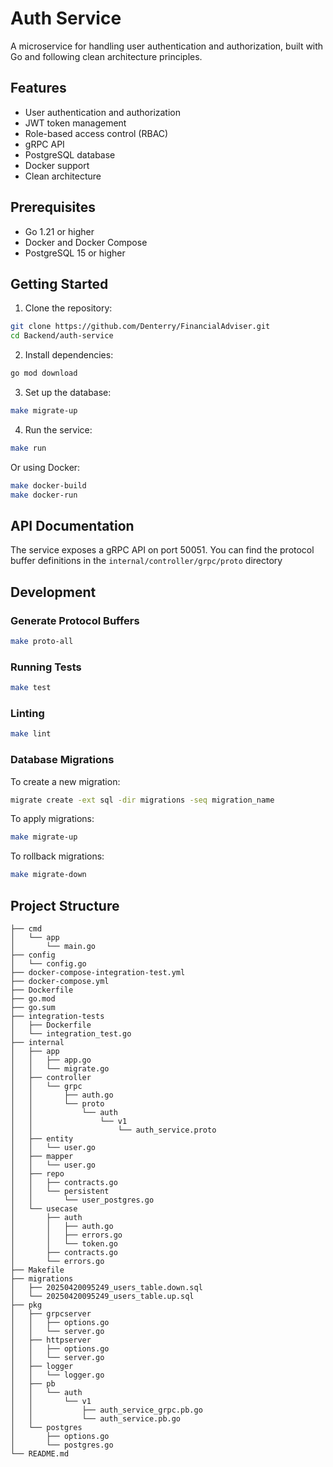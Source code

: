 # Auth Service

A microservice for handling user authentication and authorization, built with Go and following clean architecture principles.

## Features

- User authentication and authorization
- JWT token management
- Role-based access control (RBAC)
- gRPC API
- PostgreSQL database
- Docker support
- Clean architecture

## Prerequisites

- Go 1.21 or higher
- Docker and Docker Compose
- PostgreSQL 15 or higher

## Getting Started

1. Clone the repository:
```bash
git clone https://github.com/Denterry/FinancialAdviser.git
cd Backend/auth-service
```

2. Install dependencies:
```bash
go mod download
```

3. Set up the database:
```bash
make migrate-up
```

4. Run the service:
```bash
make run
```

Or using Docker:
```bash
make docker-build
make docker-run
```

## API Documentation

The service exposes a gRPC API on port 50051. You can find the protocol buffer definitions in the `internal/controller/grpc/proto` directory

## Development

### Generate Protocol Buffers
```bash
make proto-all
```

### Running Tests

```bash
make test
```

### Linting

```bash
make lint
```

### Database Migrations

To create a new migration:
```bash
migrate create -ext sql -dir migrations -seq migration_name
```

To apply migrations:
```bash
make migrate-up
```

To rollback migrations:
```bash
make migrate-down
```

## Project Structure

```
├── cmd
│   └── app
│       └── main.go
├── config
│   └── config.go
├── docker-compose-integration-test.yml
├── docker-compose.yml
├── Dockerfile
├── go.mod
├── go.sum
├── integration-tests
│   ├── Dockerfile
│   └── integration_test.go
├── internal
│   ├── app
│   │   ├── app.go
│   │   └── migrate.go
│   ├── controller
│   │   └── grpc
│   │       ├── auth.go
│   │       └── proto
│   │           └── auth
│   │               └── v1
│   │                   └── auth_service.proto
│   ├── entity
│   │   └── user.go
│   ├── mapper
│   │   └── user.go
│   ├── repo
│   │   ├── contracts.go
│   │   └── persistent
│   │       └── user_postgres.go
│   └── usecase
│       ├── auth
│       │   ├── auth.go
│       │   ├── errors.go
│       │   └── token.go
│       ├── contracts.go
│       └── errors.go
├── Makefile
├── migrations
│   ├── 20250420095249_users_table.down.sql
│   └── 20250420095249_users_table.up.sql
├── pkg
│   ├── grpcserver
│   │   ├── options.go
│   │   └── server.go
│   ├── httpserver
│   │   ├── options.go
│   │   └── server.go
│   ├── logger
│   │   └── logger.go
│   ├── pb
│   │   └── auth
│   │       └── v1
│   │           ├── auth_service_grpc.pb.go
│   │           └── auth_service.pb.go
│   └── postgres
│       ├── options.go
│       └── postgres.go
└── README.md
```
